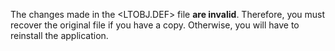 The changes made in the &lt;LTOBJ.DEF&gt; file **are invalid**. Therefore, you must recover the original 
file if you have a copy. Otherwise, you will have to reinstall the application. 

